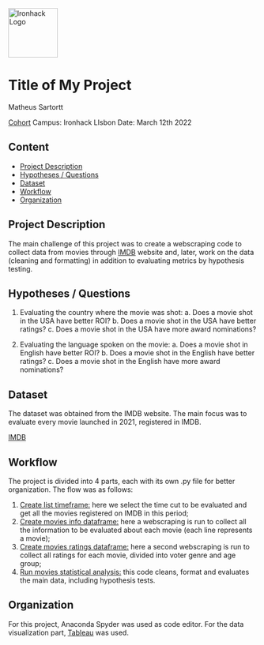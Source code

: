 <img src="https://bit.ly/2VnXWr2" alt="Ironhack Logo" width="100"/>

# Title of My Project
Matheus Sartortt

[Cohort](https://my.ironhack.com/cohorts/5f60a919b77d4c478c04cf99/profile) 
Campus: Ironhack LIsbon
Date: March 12th 2022

## Content
- [Project Description](#project-description)
- [Hypotheses / Questions](#hypotheses-/-questions)
- [Dataset](#dataset)
- [Workflow](#workflow)
- [Organization](#organization)

<a name="project-description"></a>

## Project Description
The main challenge of this project was to create a webscraping code to collect data from movies through [IMDB](https://www.imdb.com/)  website and, later, work on the data (cleaning and formatting) in addition to evaluating metrics by hypothesis testing. 

<a name="hypotheses-/-questions"></a>

## Hypotheses / Questions
1. Evaluating the country where the movie was shot:
a. Does a movie shot in the USA have better ROI?
b. Does a movie shot in the USA have better ratings?
c. Does a movie shot in the USA have more award nominations?

2. Evaluating the language spoken on the movie:
a. Does a movie shot in English have better ROI?
b. Does a movie shot in the English have better ratings?
c. Does a movie shot in the English have more award nominations?

<a name="dataset"></a>

## Dataset
The dataset was obtained from the IMDB website. The main focus was to evaluate every movie launched in 2021, registered in IMDB.

[IMDB](https://www.imdb.com/search/title/?title_type=feature,tv_movie&release_date=2021-01-01,2021-12-31)

<a name="workflow"></a>

## Workflow
The project is divided into 4 parts, each with its own .py file for better organization. The flow was as follows:

1. [Create list timeframe:](https://github.com/msartortt/Project-Week-6/blob/master/your-project/01_create_list_timeframe.py) here we select the time cut to be evaluated and get all the movies registered on IMDB in this period;
2. [Create movies info dataframe:](https://github.com/msartortt/Project-Week-6/blob/master/your-project/02_create_movies_info_dataframe.py) here a webscraping is run to collect all the information to be evaluated about each movie (each line represents a movie);
3. [Create movies ratings dataframe:](https://github.com/msartortt/Project-Week-6/blob/master/your-project/03_create_movies_ratings_dataframe.py) here a second webscraping is run to collect all ratings for each movie, divided into voter genre and age group;
4. [Run movies statistical analysis:](https://github.com/msartortt/Project-Week-6/blob/master/your-project/04_run_movies_statistical_analysis.py) this code cleans, format and evaluates the main data, including hypothesis tests.

<a name="organization"></a>

## Organization
For this project, Anaconda Spyder was used as code editor. For the data visualization part, [Tableau](https://public.tableau.com/app/profile/matheus8205/viz/project_imbd/Dashboard?publish=yes)  was used.

